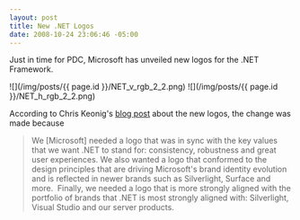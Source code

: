 ```yaml
---
layout: post
title: New .NET Logos
date: 2008-10-24 23:06:46 -05:00
---
```


Just in time for PDC, Microsoft has unveiled new logos for the .NET Framework.

![](/img/posts/{{ page.id }}/NET_v_rgb_2_2.png) ![](/img/posts/{{ page.id }}/NET_h_rgb_2_2.png)

According to Chris Keonig's [blog post](http://blogs.msdn.com/chkoenig/archive/2008/10/24/new-net-logos-announced-today.aspx) about the new logos, the change was made because

> We [Microsoft] needed a logo that was in sync with the key values that we want .NET to stand for: consistency, robustness and great user experiences. We also wanted a logo that conformed to the design principles that are driving Microsoft's brand identity evolution and is reflected in newer brands such as Silverlight, Surface and more.  Finally, we needed a logo that is more strongly aligned with the portfolio of brands that .NET is most strongly aligned with: Silverlight, Visual Studio and our server products.
